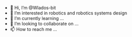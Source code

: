 - 👋 Hi, I’m @Wlados-bit
- 👀 I’m interested in robotics and robotics systems design
- 🌱 I’m currently learning ...
- 💞️ I’m looking to collaborate on ...
- 📫 How to reach me ...

<!---
Wlados-bit/Wlados-bit is a ✨ special ✨ repository because its `README.md` (this file) appears on your GitHub profile.
You can click the Preview link to take a look at your changes.
--->
